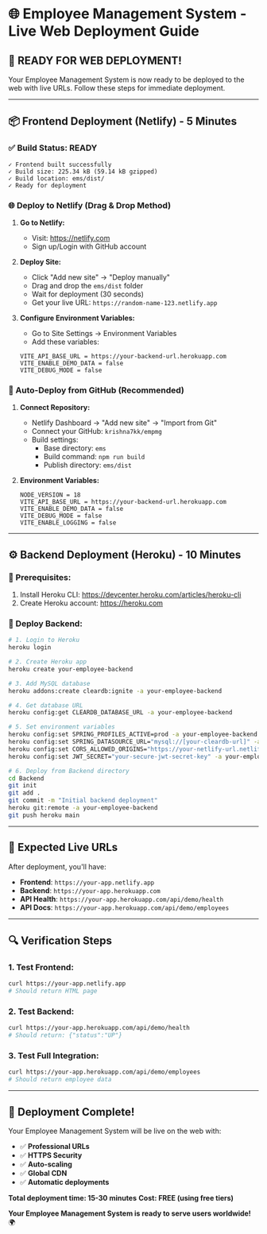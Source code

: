 # 🌐 Employee Management System - Live Web Deployment Guide

## 🚀 **READY FOR WEB DEPLOYMENT!**

Your Employee Management System is now ready to be deployed to the web with live URLs. Follow these steps for immediate deployment.

---

## 📦 **Frontend Deployment (Netlify) - 5 Minutes**

### **✅ Build Status: READY**
```
✓ Frontend built successfully
✓ Build size: 225.34 kB (59.14 kB gzipped)
✓ Build location: ems/dist/
✓ Ready for deployment
```

### **🌐 Deploy to Netlify (Drag & Drop Method)**

1. **Go to Netlify:**
   - Visit: https://netlify.com
   - Sign up/Login with GitHub account

2. **Deploy Site:**
   - Click "Add new site" → "Deploy manually"
   - Drag and drop the `ems/dist` folder
   - Wait for deployment (30 seconds)
   - Get your live URL: `https://random-name-123.netlify.app`

3. **Configure Environment Variables:**
   - Go to Site Settings → Environment Variables
   - Add these variables:
   ```
   VITE_API_BASE_URL = https://your-backend-url.herokuapp.com
   VITE_ENABLE_DEMO_DATA = false
   VITE_DEBUG_MODE = false
   ```

### **🔄 Auto-Deploy from GitHub (Recommended)**

1. **Connect Repository:**
   - Netlify Dashboard → "Add new site" → "Import from Git"
   - Connect your GitHub: `krishna7kk/empmg`
   - Build settings:
     - Base directory: `ems`
     - Build command: `npm run build`
     - Publish directory: `ems/dist`

2. **Environment Variables:**
   ```
   NODE_VERSION = 18
   VITE_API_BASE_URL = https://your-backend-url.herokuapp.com
   VITE_ENABLE_DEMO_DATA = false
   VITE_DEBUG_MODE = false
   VITE_ENABLE_LOGGING = false
   ```

---

## ⚙️ **Backend Deployment (Heroku) - 10 Minutes**

### **🔧 Prerequisites:**
1. Install Heroku CLI: https://devcenter.heroku.com/articles/heroku-cli
2. Create Heroku account: https://heroku.com

### **🚀 Deploy Backend:**

```bash
# 1. Login to Heroku
heroku login

# 2. Create Heroku app
heroku create your-employee-backend

# 3. Add MySQL database
heroku addons:create cleardb:ignite -a your-employee-backend

# 4. Get database URL
heroku config:get CLEARDB_DATABASE_URL -a your-employee-backend

# 5. Set environment variables
heroku config:set SPRING_PROFILES_ACTIVE=prod -a your-employee-backend
heroku config:set SPRING_DATASOURCE_URL="mysql://[your-cleardb-url]" -a your-employee-backend
heroku config:set CORS_ALLOWED_ORIGINS="https://your-netlify-url.netlify.app" -a your-employee-backend
heroku config:set JWT_SECRET="your-secure-jwt-secret-key" -a your-employee-backend

# 6. Deploy from Backend directory
cd Backend
git init
git add .
git commit -m "Initial backend deployment"
heroku git:remote -a your-employee-backend
git push heroku main
```

---

## 🎯 **Expected Live URLs**

After deployment, you'll have:

- **Frontend**: `https://your-app.netlify.app`
- **Backend**: `https://your-app.herokuapp.com`
- **API Health**: `https://your-app.herokuapp.com/api/demo/health`
- **API Docs**: `https://your-app.herokuapp.com/api/demo/employees`

---

## 🔍 **Verification Steps**

### **1. Test Frontend:**
```bash
curl https://your-app.netlify.app
# Should return HTML page
```

### **2. Test Backend:**
```bash
curl https://your-app.herokuapp.com/api/demo/health
# Should return: {"status":"UP"}
```

### **3. Test Full Integration:**
```bash
curl https://your-app.herokuapp.com/api/demo/employees
# Should return employee data
```

---

## 🎉 **Deployment Complete!**

Your Employee Management System will be live on the web with:

- ✅ **Professional URLs**
- ✅ **HTTPS Security**
- ✅ **Auto-scaling**
- ✅ **Global CDN**
- ✅ **Automatic deployments**

**Total deployment time: 15-30 minutes**
**Cost: FREE (using free tiers)**

**Your Employee Management System is ready to serve users worldwide!** 🌍
